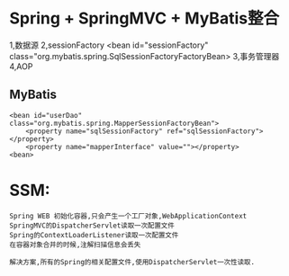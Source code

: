 Spring + SpringMVC + MyBatis整合
===============================
1,数据源
2,sessionFactory
	<bean id="sessionFactory" class="org.mybatis.spring.SqlSessionFactoryFactoryBean>
		<property name="dataSource" ref="dataSource"></property>
		<property name="mapperLocations">
			<list>
			</list>
	</bean>
3,事务管理器
	<bean id="transactionManager" class="org.springframework.jdbc.DataSource">
		<property name="dataSource" ref="dataSource"></property>
	</bean>
4,AOP

MyBatis
------
	<bean id="userDao" class="org.mybatis.spring.MapperSessionFactoryBean">
		<property name="sqlSessionFactory" ref="sqlSessionFactory"></property>
		<property name="mapperInterface" value=""></property>
	<bean>

SSM:
=====
	Spring WEB 初始化容器,只会产生一个工厂对象,WebApplicationContext
	SpringMVC的DispatcherServlet读取一次配置文件
	Spring的ContextLoaderListener读取一次配置文件
	在容器对象合并的时候,注解扫描信息会丢失

	解决方案,所有的Spring的相关配置文件,使用DispatcherServlet一次性读取.
